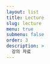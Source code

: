 ```yaml
---
layout: list
title: Lecture
slug: lecture
menu: true
submenu: false
order: 3
description: >
  강의 자료
---
```

